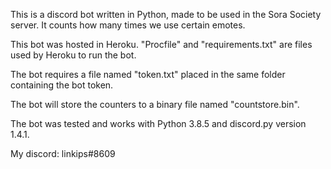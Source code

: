 This is a discord bot written in Python, made to be used in the Sora Society server. It counts how many times we use certain emotes.

This bot was hosted in Heroku. "Procfile" and "requirements.txt" are files used by Heroku to run the bot.

The bot requires a file named "token.txt" placed in the same folder containing the bot token.

The bot will store the counters to a binary file named "countstore.bin".

The bot was tested and works with Python 3.8.5 and discord.py version 1.4.1.

My discord: linkips#8609